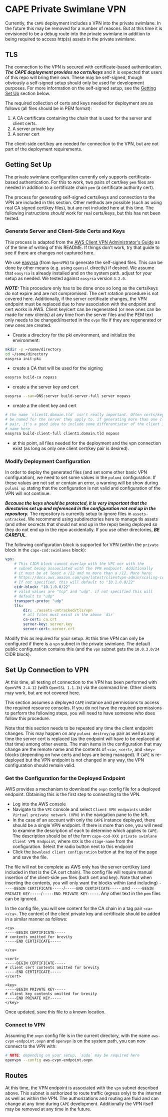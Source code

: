 # CAPE Private Swimlane VPN

Currently, the `CAPE` deployment includes a VPN into the private swimlane. In
the future this may be removed for a number of reasons. But at this time it is
envisioned to be a debug route into the private swimlane in addition to being
required to access http(s) assets in the private swimlane.

## TLS

The connection to the VPN is secured with certificate-based authentication.
**_The CAPE deployment provides no certs/keys_** and it is expected that users
of this repo will bring their own. These may be self-signed, though obviously a
self-signed setup should only be used for development purposes. For more
information on the self-signed setup, see the [Getting Set Up](#getting-set-up)
section below.

The required collection of certs and keys needed for deployment are as follows
(all files should be in PEM format):

1. A CA certificate containing the chain that is used for the server and client
   certs.
1. A server private key
1. A server cert

The client-side cert/key are needed for connection to the VPN, but are not part
of the deployment requirements.

## Getting Set Up

The private swimlane configuration currently only supports certificate-based
authentication. For this to work, two pairs of cert/key `pem` files are needed
in addition to a certificate chain `pem` (a certificate authority cert).

The process for generating self-signed certs/keys and connection to the VPN are
included in this section. Other methods are possible (such as using real CA
signed cert/key files), but are not included here at this time. The following
instructions _should_ work for real certs/keys, but this has not been tested.

### Generate Server and Client-Side Certs and Keys

This process is adapted from the
[AWS Client VPN Administrator's Guide](https://docs.aws.amazon.com/vpn/latest/clientvpn-admin/client-auth-mutual-enable.html)
as of the time of writing of this README. If things don't work, try that guide
to see if there are changes not captured here.

We use [easyrsa](https://github.com/OpenVPN/easy-rsa) (from `OpenVPN`) to
generate the self-signed files. This can be done by other means (e.g. using
`openssl` directly) if desired. We assume that `easyrsa` is already installed
and on the system path. adjust for your setup as needed. We tested against
`easyrsa` version `3.2.0`.

**_NOTE:_** This procedure only has to be done once so long as the certs/keys do
not expire and are not compromised. The cert rotation procedure is not covered
here. Additionally, if the server certificate changes, the VPN endpoint must be
replaced due to how association with the endpoint and cert works in AWS. Client
key/cert can be regenerated (or new ones can be made for new clients) at any
time from the server files and the PEM text only needs to be changed/inserted in
the `ovpn` file if they are regenerated or new ones are created.

-   Create a directory for the pki environment, and initialize the environment:

```bash
mkdir -p ~/some/directory
cd ~/some/directory
easyrsa init-pki
```

-   create a CA that will be used for the signing

```bash
easyrsa build-ca nopass
```

-   create a the server key and cert

```bash
easyrsa --san=DNS:server build-server-full server nopass
```

-   create a the client key and cert

```bash
# the name `client1.domain.tld` isn't really important. Often certs/keys will
# be named for the server they apply to. if generating more than one client
# pair, it's a good idea to include some differentiator of the client in the
# name here
easyrsa build-client-full client1.domain.tld nopass
```

-   at this point, all files needed for the deployment and the vpn connection
    exist (as long as only one client cert/key pair is desired).

### Modify Deployment Configuration

In order to deploy the generated files (and set some other basic VPN
configuration), we need to set some values in the `pulumi` configuration. If
these values are not set or contain an error, a warning will be show during
`pulumi up` stating that the configuration is not valid and configuration of the
VPN will not continue.

**_Because the keys should be protected, it is very important that the
directories set up and referenced in the configuration not end up in the
repository._** The repository is currently setup to ignore files in
`assets-untracked`. We recommend using subdirectories here to manage tls assets
(and other secrects that should not end up in the repo) being deployed so they
do not end up in the repo accidentally. If you use other directories, **_BE
CAREFUL_**.

The following configuration block is supported for VPN (within the `private`
block in the `cape-cod:swimlanes` block):

```yaml
vpn:
    # This CIDR block cannot overlap with the VPC nor with the
    # subnet being assoociated with the VPN endpoint. Additionally
    # it must be at least a /22 and no more than a /12. More here:
    # https://docs.aws.amazon.com/vpn/latest/clientvpn-admin/scaling-considerations.html
    # If not specified, this will default to "10.1.0.0/22"
    cidr-block: "10.1.0.0/22"
    # valid values are "tcp" and "udp". if not specified this will
    # default to "udp"
    transport-proto: "udp"
    tls:
        dir: ./assets-untracked/tls/vpn
        # all files must exist in the above `dir`
        ca-cert: ca.crt
        server-key: server.key
        server-cert: server.crt
```

Modify this as required for your setup. At this time VPN can only be configured
if there is a `vpn` subnet in the private swimlane. The default public
configuration contains this (and the `vpn` subnet gets the `10.0.3.0/24` CIDR
block).

## Set Up Connection to VPN

At this time, all testing of connection to the VPN has been performed with
`OpenVPN 2.4.12` (with `OpenSSL 1.1.1k`) via the command line. Other clients may
work, but are not covered here.

This section assumes a deployed `CAPE` instance and permissions to access the
required resource consoles. If you do not have the required permissions to
perform the following steps, you will need to have someone who does follow this
procedure.

Note that this section needs to be repeated any time the client endpoint
changes. This may happen on any `pulumi destroy/up` pair as well as any time the
server cert is replaced (as the endpoint will have to be replaced at that time)
among other events. The main items in the configuration that may change are the
remote name and the contents of `<ca>`, `<cert>`, and `<key>` blocks (depending
on how certs and keys are being managed). If `CAPE` is re-deployed but the VPN
endpoint is not changed in any way, the VPN configuration should remain valid.

### Get the Configuration for the Deployed Endpoint

AWS provides a mechanism to download the `ovpn` config file for a deployed
endpoint. Obtaining this is the first step to connecting to the VPN.

-   Log into the AWS console
-   Navigate to the `VPC` console and select `Client VPN endpoints` under
    `Virtual proivate network (VPN)` in the navigation pane to the left.
-   In the case of an account with only the `CAPE` instance deployed, there
    should be a single VPN endpoint. If there is more than one, you will need to
    examine the description of each to determine which applies to `CAPE`. The
    description should be of the form
    `cape-cod-XXX private swimlane Client VPN Endpoint`, where `XXX` is the
    `stage-name` from the configuration. Select the radio button next to this
    endpoint
-   Click the `Download client configuration` button at the top of the page and
    save the file.

The file will not be complete as AWS only has the server cert/key (and included
in that is the CA cert chain). The config file will require manual insertion of
the client-side `pem` files (both cert and key). Note that when inserting the
contents, you will only want the blocks within (and including)
`-----BEGIN CERTIFICATE-----`/`-----END CERTIFICATE-----` and
`-----BEGIN PRIVATE KEY-----`/`-----END PRIVATE KEY-----`. Any other text in the
`pem` files can be ignored.

In the config file, you will see content for the CA chain in a tag pair
`<ca></ca>`. The content of the client private key and certificate should be
added in a similar manner as follows:

```
<ca>
-----BEGIN CERTIFICATE-----
# contents omitted for brevity
-----END CERTIFICATE-----

</ca>

<cert>
-----BEGIN CERTIFICATE-----
# client cert contents omitted for brevity
-----END CERTIFICATE-----
</cert>

<key>
-----BEGIN PRIVATE KEY-----
# client key contents omitted for brevity
-----END PRIVATE KEY-----
</key>
```

Once updated, save this file to a known location.

### Connect to VPN

Assuming the `ovpn` config file is in the current directory, with the name
`aws-cvpn-endpoint.ovpn` and `openvpn` is on the system path, you can now
connect to the VPN with:

```bash
# NOTE: depending on your setup, `sudo` may be required here
openvpn --config aws-cvpn-endpoint.ovpn
```

## Routes

At this time, the VPN endpoint is associated with the `vpn` subnet described
above. This subnet is authorized to route traffic (egress only) to the internet
as well as within the VPN. The authorizations and routing are fluid and can
change at any time during `CAPE` development. Additionally the VPN itself may be
removed at any time in the future.
